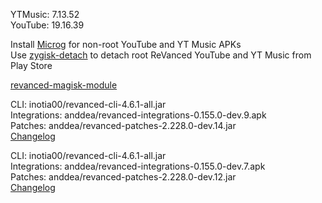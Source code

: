 YTMusic: 7.13.52  
YouTube: 19.16.39  

Install [Microg](https://github.com/ReVanced/GmsCore/releases) for non-root YouTube and YT Music APKs  
Use [zygisk-detach](https://github.com/j-hc/zygisk-detach) to detach root ReVanced YouTube and YT Music from Play Store  

[revanced-magisk-module](https://github.com/j-hc/revanced-magisk-module)
  
CLI: inotia00/revanced-cli-4.6.1-all.jar  
Integrations: anddea/revanced-integrations-0.155.0-dev.9.apk  
Patches: anddea/revanced-patches-2.228.0-dev.14.jar  
[Changelog](https://github.com/anddea/revanced-patches/releases/tag/v2.228.0-dev.14)

CLI: inotia00/revanced-cli-4.6.1-all.jar  
Integrations: anddea/revanced-integrations-0.155.0-dev.7.apk  
Patches: anddea/revanced-patches-2.228.0-dev.12.jar  
[Changelog](https://github.com/anddea/revanced-patches/releases/tag/v2.228.0-dev.12)  
